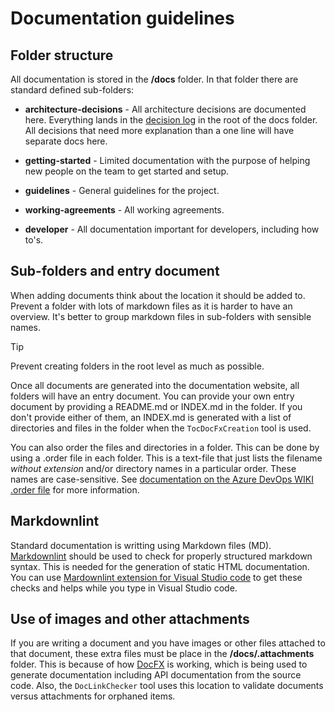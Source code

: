 # Documentation guidelines

## Folder structure

All documentation is stored in the **/docs** folder. In that folder there are standard defined sub-folders:

* **architecture-decisions** - All architecture decisions are documented here. Everything lands in the [decision log](../architecture-decisions/decision-log.md) in the root of the docs folder. All decisions that need more explanation than a one line will have separate docs here.

* **getting-started** - Limited documentation with the purpose of helping new people on the team to get started and setup.
* **guidelines** - General guidelines for the project.
* **working-agreements** - All working agreements.
* **developer** - All documentation important for developers, including how to's.

## Sub-folders and entry document

When adding documents think about the location it should be added to. Prevent a folder with lots of markdown files as it is harder to have an overview. It's better to group markdown files in sub-folders with sensible names.

> [!TIP]
> Prevent creating folders in the root level as much as possible.

Once all documents are generated into the documentation website, all folders will have an entry document. You can provide your own entry document by providing a README.md or INDEX.md in the folder. If you don't provide either of them, an INDEX.md is generated with a list of directories and files in the folder when the `TocDocFxCreation` tool is used.

You can also order the files and directories in a folder. This can be done by using a .order file in each folder. This is a text-file that just lists the filename *without extension* and/or directory names in a particular order. These names are case-sensitive. See [documentation on the Azure DevOps WIKI .order file](https://docs.microsoft.com/azure/devops/project/wiki/wiki-file-structure?view=azure-devops#order-file) for more information.

## Markdownlint

Standard documentation is writting using Markdown files (MD). [Markdownlint](https://github.com/markdownlint/markdownlint) should be used to check for properly structured markdown syntax. This is needed for the generation of static HTML documentation. You can use [Mardownlint extension for Visual Studio code](https://marketplace.visualstudio.com/items?itemName=DavidAnson.vscode-markdownlint) to get these checks and helps while you type in Visual Studio code.

## Use of images and other attachments

If you are writing a document and you have images or other files attached to that document, these extra files must be place in the **/docs/.attachments** folder. This is because of how [DocFX](https://dotnet.github.io/docfx/) is working, which is being used to generate documentation including API documentation from the source code. Also, the `DocLinkChecker` tool uses this location to validate documents versus attachments for orphaned items.
